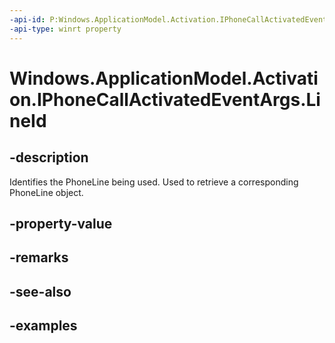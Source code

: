 ```yaml
---
-api-id: P:Windows.ApplicationModel.Activation.IPhoneCallActivatedEventArgs.LineId
-api-type: winrt property
---
```


# Windows.ApplicationModel.Activation.IPhoneCallActivatedEventArgs.LineId

<!--
public Guid LineId { get; }
-->


## -description

Identifies the PhoneLine being used. Used to retrieve a corresponding PhoneLine object.

## -property-value

## -remarks

## -see-also

## -examples


